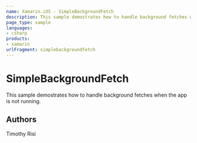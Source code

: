 ```yaml
---
name: Xamarin.iOS - SimpleBackgroundFetch
description: This sample demostrates how to handle background fetches when the app is not running.
page_type: sample
languages:
- csharp
products:
- xamarin
urlFragment: simplebackgroundfetch
---
```

# SimpleBackgroundFetch
This sample demostrates how to handle background fetches when the app is not running.

## Authors
Timothy Risi